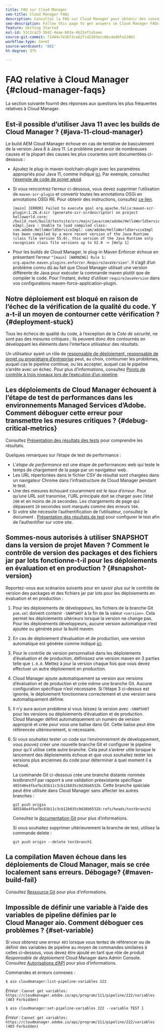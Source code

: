```yaml
---
title: FAQ sur Cloud Manager
seo-title: Cloud Manager FAQs
description: Consultez la FAQ sur Cloud Manager pour obtenir des conseils de dépannage
seo-description: Follow this page to get answers on Cloud Manager FAQs
feature: Getting Started
exl-id: 52c1ca23-5b42-4eae-b63a-4b22ef1a5aee
source-git-commit: 71d44c7e3673ca62fcd2203ecc0bc4ed9fa22002
workflow-type: tm+mt
source-wordcount: '881'
ht-degree: 97%

---
```


# FAQ relative à Cloud Manager {#cloud-manager-faqs}

La section suivante fournit des réponses aux questions les plus fréquentes relatives à Cloud Manager.

## Est-il possible d’utiliser Java 11 avec les builds de Cloud Manager ?  {#java-11-cloud-manager}

Le build AEM Cloud Manager échoue en cas de tentative de basculement de la version Java 8 à Java 11. Le problème peut avoir de nombreuses causes et la plupart des causes les plus courantes sont documentées ci-dessous :

* Ajoutez le plug-in maven-toolchain-plugin avec les paramètres appropriés pour Java 11, comme indiqué [ici](https://experienceleague.adobe.com/docs/experience-manager-cloud-manager/using/getting-started/create-application-project/using-the-wizard.html?lang=fr#getting-started).  Par exemple, consultez [l’exemple de code de projet wknd](https://github.com/adobe/aem-guides-wknd/commit/6cb5238cb6b932735dcf91b21b0d835ae3a7fe75).

* Si vous rencontrez l’erreur ci-dessous, vous devez supprimer l’utilisation de `maven-scr-plugin` et convertir toutes les annotations OSGi en annotations OSGi R6. Pour obtenir des instructions, consultez [ce lien](https://cqdump.wordpress.com/2019/01/03/from-scr-annotations-to-osgi-annotations/).

   `[main] [ERROR] Failed to execute goal org.apache.felix:maven-scr-plugin:1.26.4:scr (generate-scr-scrdescriptor) on project helloworld.core: /build_root/build/testsite/src/main/java/com/adobe/HelloWorldServiceImpl.java : Unable to load compiled class: com.adobe.HelloWorldServiceImpl: com/adobe/HelloWorldServiceImpl has been compiled by a more recent version of the Java Runtime (class file version 55.0), this version of the Java Runtime only recognizes class file versions up to 52.0 -> [Help 1]`

* Pour les builds de Cloud Manager, le plug-in Maven Enforcer échoue en présentant l’erreur `"[main] [WARNING] Rule 1: org.apache.maven.plugins.enforcer.RequireJavaVersion"`. Il s’agit d’un problème connu dû au fait que Cloud Manager utilisait une version différente de Java pour exécuter la commande maven plutôt que de compiler le code. Pour l’instant, évitez d’utiliser `requireJavaVersion` dans vos configurations maven-force-application-plugin.

## Notre déploiement est bloqué en raison de l’échec de la vérification de la qualité du code. Y a-t-il un moyen de contourner cette vérification ?  {#deployment-stuck}

Tous les échecs de qualité du code, à l’exception de la *Cote de sécurité*, ne sont pas des mesures critiques ; ils peuvent donc être contournés en développant les éléments dans l’interface utilisateur des résultats.

Un utilisateur ayant un rôle de [responsable de déploiement, responsable de projet ou propriétaire d’entreprise](https://experienceleague.adobe.com/docs/experience-manager-cloud-manager/using/requirements/setting-up-users-and-roles.html?lang=fr#requirements) peut, au choix, contourner les problèmes, auquel cas le pipeline continue, ou les accepter, auquel cas le pipeline s’arrête avec un échec.  Pour plus d’informations, consultez [Points de contrôle à trois niveaux lors de l’exécution d’un pipeline](https://experienceleague.adobe.com/docs/experience-manager-cloud-manager/using/how-to-use/understand-your-test-results.html?lang=fr#how-to-use).

## Les déploiements de Cloud Manager échouent à l’étape de test de performances dans les environnements Managed Services d’Adobe. Comment déboguer cette erreur pour transmettre les mesures critiques ?  {#debug-critical-metrics}

Consultez [Présentation des résultats des tests](https://experienceleague.adobe.com/docs/experience-manager-cloud-manager/using/how-to-use/understand-your-test-results.html?lang=en#how-to-use) pour comprendre les résultats.

Quelques remarques sur l’étape de test de performance :

* L’*étape de performance* est une étape de performances web qui teste le temps de chargement de la page par un navigateur web.
* Les URL répertoriées dans le fichier *CSV* de résultat sont chargées dans un navigateur Chrome dans l’infrastructure de Cloud Manager pendant le test.
* Une des mesures échouant couramment est le *taux d’erreur*. Pour qu’une URL soit transmise, l’URL principale doit se charger avec l’état `200` et en moins de `20` secondes. Les chargements de page qui dépassent `20` secondes sont marqués comme des erreurs `504`.
* Si votre site nécessite l’authentification de l’utilisateur, consultez le document . [Présentation des résultats de test](understand-your-test-results.md#authenticated-performance-testing) pour configurer le test afin de l’authentifier sur votre site.

## Sommes-nous autorisés à utiliser SNAPSHOT dans la version de projet Maven ? Comment le contrôle de version des packages et des fichiers jar par lots fonctionne-t-il pour les déploiements en évaluation et en production ?  {#snapshot-version}

Reportez-vous aux scénarios suivants pour en savoir plus sur le contrôle de version des packages et des fichiers jar par lots pour les déploiements en évaluation et en production :

1. Pour les déploiements de développeurs, les fichiers de la branche Git `pom.xml` doivent contenir `-SNAPSHOT` à la fin de la valeur `<version>`. Cela permet les déploiements ultérieurs lorsque la version ne change pas. Pour les déploiements développeurs, aucune version automatique n’est ajoutée ou générée pour la build maven.

1. En cas de déploiement d’évaluation et de production, une version automatique est générée comme indiqué [ici](https://experienceleague.adobe.com/docs/experience-manager-cloud-manager/using/managing-code/activating-maven-project.html?lang=fr#managing-code).

1. Pour le contrôle de version personnalisé dans les déploiements d’évaluation et de production, définissez une version maven en 3 parties telle que `1.0.0`. Mettez à jour la version chaque fois que vous devez effectuer un autre déploiement en production.

1. Cloud Manager ajoute automatiquement sa version aux versions d’évaluation et de production et crée même une branche Git. Aucune configuration spécifique n’est nécessaire. Si l’étape 3 ci-dessus est ignorée, le déploiement fonctionnera correctement et une version sera automatiquement définie.

1. Il n’y aura aucun problème si vous laissez la version avec `-SNAPSHOT` pour les versions ou déploiements d’évaluation et de production. Cloud Manager définit automatiquement un numéro de version approprié et crée pour vous une balise dans Git. Cette balise peut être référencée ultérieurement, si nécessaire.

1. Si vous souhaitez tester un code sur l’environnement de développement, vous pouvez créer une nouvelle branche Git et configurer le pipeline pour qu’il utilise cette autre branche. Cela peut s’avèrer utile lorsque le lancement des déploiements échoue et que vous souhaitez tester les versions plus anciennes du code pour déterminer à quel moment il a échoué.

   La commande Git ci-dessous crée une branche distante nommée *testbranch1* par rapport à une validation préexistante spécifique `485548e4fbafbc83b11c3cb12b035c9d26b6532b`.  Cette branche spéciale peut être utilisée dans Cloud Manager sans affecter les autres branches :

   `git push origin 485548e4fbafbc83b11c3cb12b035c9d26b6532b:refs/heads/testbranch1`

   Consultez la [documentation Git](https://git-scm.com/book/en/v2/Git-Internals-Git-References) pour plus d’informations.

   Si vous souhaitez supprimer ultérieurement la branche de test, utilisez la commande delete :

   `git push origin --delete testbranch1`

## La compilation Maven échoue dans les déploiements de Cloud Manager, mais se crée localement sans erreurs. Débogage? {#maven-build-fail}

Consultez [Ressource Git](https://github.com/cqsupport/cloud-manager/blob/main/cm-build-step-fails.md) pour plus d’informations.

## Impossible de définir une variable à l’aide des variables de pipeline définies par le Cloud Manager aio. Comment déboguer ces problèmes ?  {#set-variable}

Si vous obtenez une erreur `403` lorsque vous tentez de référencer ou de définir des variables de pipeline au moyen de commandes similaires à celles ci-dessous, vous devez être ajouté en tant que rôle de produit *Responsable de déploiement* Cloud Manager dans Admin Console.\
Consultez [Autorisations d’API](https://www.adobe.io/apis/experiencecloud/cloud-manager/docs.html#!AdobeDocs/cloudmanager-api-docs/master/permissions.md) pour plus d’informations.

Commandes et erreurs connexes :

`$ aio cloudmanager:list-pipeline-variables 222`

*Erreur* : `Cannot get variables: https://cloudmanager.adobe.io/api/program/111/pipeline/222/variables (403 Forbidden)`

`$ aio cloudmanager:set-pipeline-variables 222 --variable TEST 1`

*Erreur* : `Cannot get variables: https://cloudmanager.adobe.io/api/program/111/pipeline/222/variables (403 Forbidden)`
